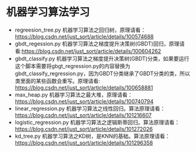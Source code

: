 # 机器学习算法学习

- regreesion_tree.py 机器学习算法之回归树，原理请看：https://blog.csdn.net/just_sort/article/details/100574688
- gbdt_regession.py 机器学习算法之梯度提升决策树(GBDT)回归，原理请看:https://blog.csdn.net/just_sort/article/details/100604262
- gbdt_classify.py 机器学习算法之梯度提升决策树(GBDT)分类，如果要运行这个脚本需要将gbgt_regression.py的内容替换为gbdt_classify_regression.py，因为GBDT分类继承了GBDT分类的类，所以类里面的某些函数会重写。原理请看: https://blog.csdn.net/just_sort/article/details/100658881
- max_heap.py 机器学习算法之最大堆，原理请看：https://blog.csdn.net/just_sort/article/details/100740794
- linear_regression.py 机器学习算法之线性回归。算法原理请看：https://blog.csdn.net/just_sort/article/details/101216607
- logistic_regression.py 机器学习算法之逻辑斯蒂回归。算法原理请看：https://blog.csdn.net/just_sort/article/details/101272026
- kd_tree.py 机器学习算法之KD树，是KNN的基础。算法原理请看：https://blog.csdn.net/just_sort/article/details/101296358

